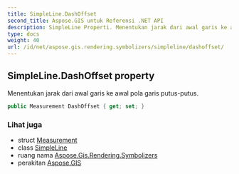 ```yaml
---
title: SimpleLine.DashOffset
second_title: Aspose.GIS untuk Referensi .NET API
description: SimpleLine Properti. Menentukan jarak dari awal garis ke awal pola garis putusputus.
type: docs
weight: 40
url: /id/net/aspose.gis.rendering.symbolizers/simpleline/dashoffset/
---
```

## SimpleLine.DashOffset property

Menentukan jarak dari awal garis ke awal pola garis putus-putus.

```csharp
public Measurement DashOffset { get; set; }
```

### Lihat juga

* struct [Measurement](../../../aspose.gis.rendering/measurement/)
* class [SimpleLine](../)
* ruang nama [Aspose.Gis.Rendering.Symbolizers](../../simpleline/)
* perakitan [Aspose.GIS](../../../)


